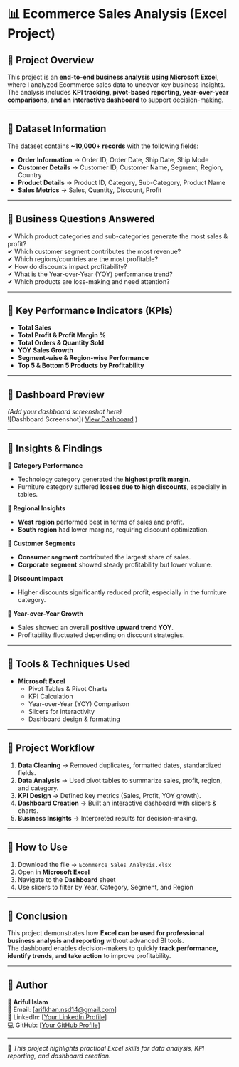 # 📊 Ecommerce Sales Analysis (Excel Project)

## 🔹 Project Overview
This project is an **end-to-end business analysis using Microsoft Excel**, where I analyzed Ecommerce sales data to uncover key business insights.  
The analysis includes **KPI tracking, pivot-based reporting, year-over-year comparisons, and an interactive dashboard** to support decision-making.

---

## 🔹 Dataset Information
The dataset contains **~10,000+ records** with the following fields:
- **Order Information** → Order ID, Order Date, Ship Date, Ship Mode  
- **Customer Details** → Customer ID, Customer Name, Segment, Region, Country  
- **Product Details** → Product ID, Category, Sub-Category, Product Name  
- **Sales Metrics** → Sales, Quantity, Discount, Profit  

---

## 🔹 Business Questions Answered
✔ Which product categories and sub-categories generate the most sales & profit?  
✔ Which customer segment contributes the most revenue?  
✔ Which regions/countries are the most profitable?  
✔ How do discounts impact profitability?  
✔ What is the Year-over-Year (YOY) performance trend?  
✔ Which products are loss-making and need attention?  

---

## 🔹 Key Performance Indicators (KPIs)
- **Total Sales**  
- **Total Profit & Profit Margin %**  
- **Total Orders & Quantity Sold**  
- **YOY Sales Growth**  
- **Segment-wise & Region-wise Performance**  
- **Top 5 & Bottom 5 Products by Profitability**  

---

## 🔹 Dashboard Preview
*(Add your dashboard screenshot here)*  
![Dashboard Screenshot](   <a href="https://github.com/arifkhan868/Ecommerce-Sales-Analysis-Dashboard/blob/main/Dashboard.PNG">View Dashboard</a>
)

---

## 🔹 Insights & Findings
📌 **Category Performance**  
- Technology category generated the **highest profit margin**.  
- Furniture category suffered **losses due to high discounts**, especially in tables.  

📌 **Regional Insights**  
- **West region** performed best in terms of sales and profit.  
- **South region** had lower margins, requiring discount optimization.  

📌 **Customer Segments**  
- **Consumer segment** contributed the largest share of sales.  
- **Corporate segment** showed steady profitability but lower volume.  

📌 **Discount Impact**  
- Higher discounts significantly reduced profit, especially in the furniture category.  

📌 **Year-over-Year Growth**  
- Sales showed an overall **positive upward trend YOY**.  
- Profitability fluctuated depending on discount strategies.  

---

## 🔹 Tools & Techniques Used
- **Microsoft Excel**  
  - Pivot Tables & Pivot Charts  
  - KPI Calculation  
  - Year-over-Year (YOY) Comparison  
  - Slicers for interactivity  
  - Dashboard design & formatting  

---

## 🔹 Project Workflow
1. **Data Cleaning** → Removed duplicates, formatted dates, standardized fields.  
2. **Data Analysis** → Used pivot tables to summarize sales, profit, region, and category.  
3. **KPI Design** → Defined key metrics (Sales, Profit, YOY growth).  
4. **Dashboard Creation** → Built an interactive dashboard with slicers & charts.  
5. **Business Insights** → Interpreted results for decision-making.  

---

## 🔹 How to Use
1. Download the file → `Ecommerce_Sales_Analysis.xlsx`  
2. Open in **Microsoft Excel**  
3. Navigate to the **Dashboard** sheet  
4. Use slicers to filter by Year, Category, Segment, and Region  

---

## 🔹 Conclusion
This project demonstrates how **Excel can be used for professional business analysis and reporting** without advanced BI tools.  
The dashboard enables decision-makers to quickly **track performance, identify trends, and take action** to improve profitability.  

---

## 🔹 Author
👤 **Ariful Islam**  
📧 Email: [arifkhan.nsd14@gmail.com]  
🔗 LinkedIn: [[Your LinkedIn Profile](https://www.linkedin.com/public-profile/settings?lipi=urn%3Ali%3Apage%3Ad_flagship3_profile_self_edit_contact-info%3BkEy2E5u2TmGc72P9m72ssA%3D%3D)]  
💻 GitHub: [[Your GitHub Profile](https://github.com/arifkhan868)]  

---
🚀 *This project highlights practical Excel skills for data analysis, KPI reporting, and dashboard creation.*
